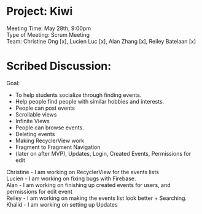 
# Project: Kiwi
Meeting Time: May 28th, 9:00pm <br />
Type of Meeting: Scrum Meeting <br />
Team: Christine Ong [x], Lucien Luc [x], Alan Zhang [x], Reiley Batelaan [x] <br />
# Scribed Discussion: 
Goal: <br />
- To help students socialize through finding events. <br />
- Help people find people with similar hobbies and interests. <br />
- People can post events <br />
- Scrollable views <br />
- Infinite Views <br />
- People can browse events. <br />
- Deleting events
- Making RecyclerView work
- Fragment to Fragment Navigation <br />
- (later on after MVP), Updates, Login, Created Events, Permissions for edit <br />

Christine - I am working on RecyclerView for the events lists <br />
Lucien - I am working on fixing bugs with Firebase. <br />
Alan - I am working on finishing up created events for users, and permissions for edit event <br />
Reiley - I am working on making the events list look better + Searching. <br />
Khalid - I am working on setting up Updates <br />
